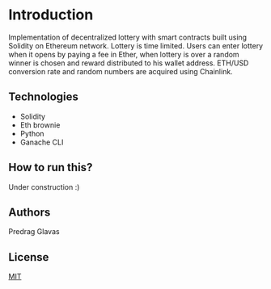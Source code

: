 # Introduction

Implementation of decentralized lottery with smart contracts built using Solidity on Ethereum network. Lottery is time limited.
Users can enter lottery when it opens by paying a fee in Ether, when lottery is over a random winner is chosen and reward distributed to his wallet address. ETH/USD conversion rate and random numbers are acquired using Chainlink.

## Technologies

 - Solidity
 - Eth brownie
 - Python
 - Ganache CLI

## How to run this?

Under construction :)

## Authors
Predrag Glavas 

## License
[MIT](https://choosealicense.com/licenses/mit/)
